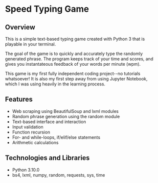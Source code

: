 # Speed Typing Game

## Overview
This is a simple text-based typing game created with Python 3 that is playable in your terminal. 


The goal of the game is to quickly and accurately type the randomly generated phrase. The program keeps track of your time and scores, and gives you instantateous feedback of your words per minute (wpm).


This game is my first fully independent coding project--no tutorials whatsoever! It is also my first step away from using Jupyter Notebook, which I was using heavily in the learning process.


## Features
* Web scraping using BeautifulSoup and lxml modules
* Random phrase generation using the random module
* Text-based interface and interaction
* Input validation
* Function recursion
* For- and while-loops, if/elif/else statements
* Arithmetic calculations


## Technologies and Libraries
* Python 3.10.0
* bs4, lxml, numpy, random, requests, sys, time

